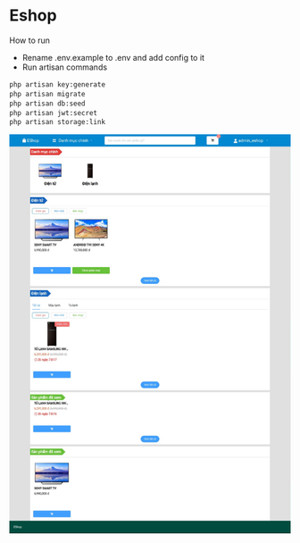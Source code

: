 # Eshop

How to run

- Rename .env.example to .env and add config to it
- Run artisan commands
```bash
php artisan key:generate
php artisan migrate
php artisan db:seed
php artisan jwt:secret
php artisan storage:link
```

![OV](https://github.com/nguyentu43/eshop/raw/master/screenshot.png)

